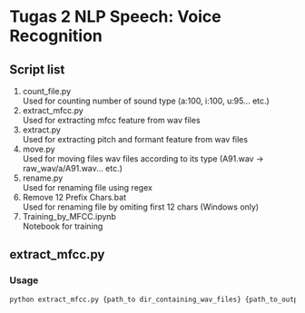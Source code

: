 # Tugas 2 NLP Speech: Voice Recognition

## Script list
1. count_file.py  
Used for counting number of sound type (a:100, i:100, u:95... etc.)
2. extract_mfcc.py  
Used for extracting mfcc feature from wav files
3. extract.py  
Used for extracting pitch and formant feature from wav files
4. move.py  
Used for moving files wav files according to its type (A91.wav -> raw_wav/a/A91.wav... etc.)
5. rename.py  
Used for renaming file using regex
6. Remove 12 Prefix Chars.bat  
Used for renaming file by omiting first 12 chars (Windows only)
7. Training_by_MFCC.ipynb  
Notebook for training

## extract_mfcc.py
### Usage
```sh
python extract_mfcc.py {path_to dir_containing_wav_files} {path_to_output_dir}
```
